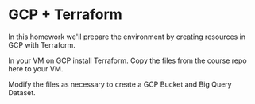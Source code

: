 # GCP + Terraform

In this homework we'll prepare the environment by creating resources in GCP with Terraform.

In your VM on GCP install Terraform. Copy the files from the course repo here to your VM.

Modify the files as necessary to create a GCP Bucket and Big Query Dataset.